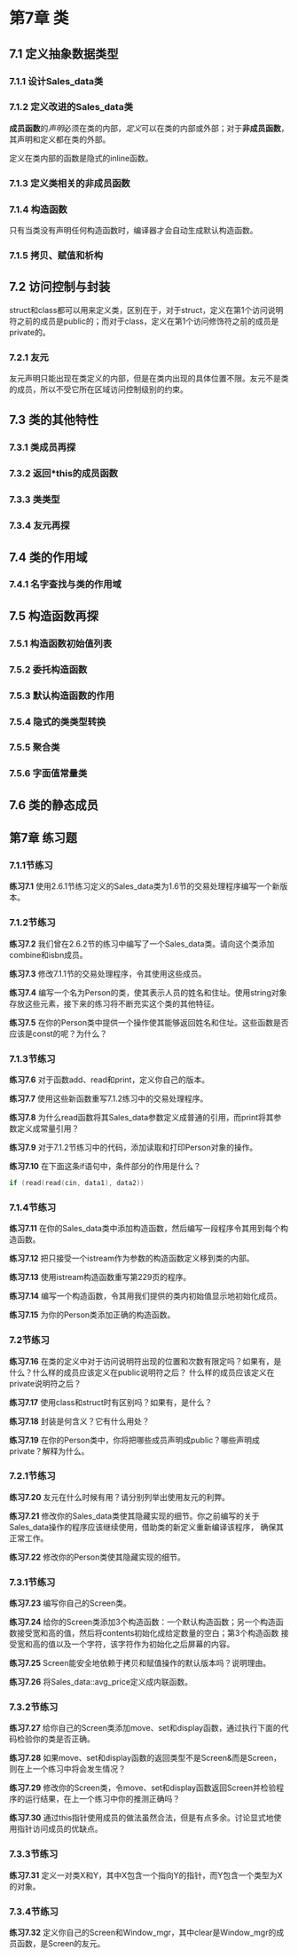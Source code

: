 # 第7章 类
## 7.1 定义抽象数据类型
### 7.1.1 设计Sales_data类
### 7.1.2 定义改进的Sales_data类
**成员函数**的*声明*必须在类的内部，*定义*可以在类的内部或外部；对于**非成员函数**，其声明和定义都在类的外部。

定义在类内部的函数是隐式的inline函数。
### 7.1.3 定义类相关的非成员函数
### 7.1.4 构造函数
只有当类没有声明任何构造函数时，编译器才会自动生成默认构造函数。
### 7.1.5 拷贝、赋值和析构

## 7.2 访问控制与封装
struct和class都可以用来定义类，区别在于，对于struct，定义在第1个访问说明符之前的成员是public的；而对于class，定义在第1个访问修饰符之前的成员是private的。
### 7.2.1 友元
友元声明只能出现在类定义的内部，但是在类内出现的具体位置不限。友元不是类的成员，所以不受它所在区域访问控制级别的约束。

## 7.3 类的其他特性
### 7.3.1 类成员再探
### 7.3.2 返回*this的成员函数
### 7.3.3 类类型
### 7.3.4 友元再探

## 7.4 类的作用域
### 7.4.1 名字查找与类的作用域

## 7.5 构造函数再探
### 7.5.1 构造函数初始值列表
### 7.5.2 委托构造函数
### 7.5.3 默认构造函数的作用
### 7.5.4 隐式的类类型转换
### 7.5.5 聚合类
### 7.5.6 字面值常量类

## 7.6 类的静态成员


## 第7章 练习题
### 7.1.1节练习
<b>练习7.1</b> 使用2.6.1节练习定义的Sales_data类为1.6节的交易处理程序编写一个新版本。

### 7.1.2节练习
<b>练习7.2</b> 我们曾在2.6.2节的练习中编写了一个Sales_data类。请向这个类添加combine和isbn成员。

<b>练习7.3</b> 修改7.1.1节的交易处理程序，令其使用这些成员。

<b>练习7.4</b> 编写一个名为Person的类，使其表示人员的姓名和住址。使用string对象存放这些元素，接下来的练习将不断充实这个类的其他特征。

<b>练习7.5</b> 在你的Person类中提供一个操作使其能够返回姓名和住址。这些函数是否应该是const的呢？为什么？

### 7.1.3节练习
<b>练习7.6</b> 对于函数add、read和print，定义你自己的版本。

<b>练习7.7</b> 使用这些新函数重写7.1.2练习中的交易处理程序。

<b>练习7.8</b> 为什么read函数将其Sales_data参数定义成普通的引用，而print将其参数定义成常量引用？

<b>练习7.9</b> 对于7.1.2节练习中的代码，添加读取和打印Person对象的操作。

<b>练习7.10</b> 在下面这条if语句中，条件部分的作用是什么？
```c++
if (read(read(cin, data1), data2))
```

### 7.1.4节练习
<b>练习7.11</b> 在你的Sales_data类中添加构造函数，然后编写一段程序令其用到每个构造函数。

<b>练习7.12</b> 把只接受一个istream作为参数的构造函数定义移到类的内部。

<b>练习7.13</b> 使用istream构造函数重写第229页的程序。

<b>练习7.14</b> 编写一个构造函数，令其用我们提供的类内初始值显示地初始化成员。

<b>练习7.15</b> 为你的Person类添加正确的构造函数。

### 7.2节练习
<b>练习7.16</b> 在类的定义中对于访问说明符出现的位置和次数有限定吗？如果有，是什么？什么样的成员应该定义在public说明符之后？
什么样的成员应该定义在private说明符之后？

<b>练习7.17</b> 使用class和struct时有区别吗？如果有，是什么？

<b>练习7.18</b> 封装是何含义？它有什么用处？

<b>练习7.19</b> 在你的Person类中，你将把哪些成员声明成public？哪些声明成private？解释为什么。

### 7.2.1节练习
<b>练习7.20</b> 友元在什么时候有用？请分别列举出使用友元的利弊。

<b>练习7.21</b> 修改你的Sales_data类使其隐藏实现的细节。你之前编写的关于Sales_data操作的程序应该继续使用，借助类的新定义重新编译该程序，
确保其正常工作。

<b>练习7.22</b> 修改你的Person类使其隐藏实现的细节。

### 7.3.1节练习
<b>练习7.23</b> 编写你自己的Screen类。

<b>练习7.24</b> 给你的Screen类添加3个构造函数：一个默认构造函数；另一个构造函数接受宽和高的值，然后将contents初始化成给定数量的空白；第3个构造函数
接受宽和高的值以及一个字符，该字符作为初始化之后屏幕的内容。

<b>练习7.25</b> Screen能安全地依赖于拷贝和赋值操作的默认版本吗？说明理由。

<b>练习7.26</b> 将Sales_data::avg_price定义成内联函数。

### 7.3.2节练习
<b>练习7.27</b> 给你自己的Screen类添加move、set和display函数，通过执行下面的代码检验你的类是否正确。

<b>练习7.28</b> 如果move、set和display函数的返回类型不是Screen&而是Screen，则在上一个练习中将会发生情况？

<b>练习7.29</b> 修改你的Screen类，令move、set和display函数返回Screen并检验程序的运行结果，在上一个练习中你的推测正确吗？

<b>练习7.30</b> 通过this指针使用成员的做法虽然合法，但是有点多余。讨论显式地使用指针访问成员的优缺点。

### 7.3.3节练习
<b>练习7.31</b> 定义一对类X和Y，其中X包含一个指向Y的指针，而Y包含一个类型为X的对象。

### 7.3.4节练习
<b>练习7.32</b> 定义你自己的Screen和Window_mgr，其中clear是Window_mgr的成员函数，是Screen的友元。







